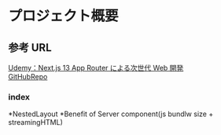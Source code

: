 # プロジェクト概要

## 参考 URL

[Udemy：Next.js 13 App Router による次世代 Web 開発](https://defidejp.udemy.com/course/nextjs-supabase-app-directory/learn/lecture/37760856#overview)  
[GitHubRepo](https://github.com/GomaGoma676/nextjs-app-router-supabase)

### index

*NestedLayout
*Benefit of Server component(js bundlw size + streamingHTML)
